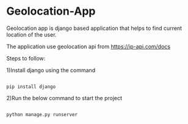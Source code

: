 # Geolocation-App
Geolocation app is django based application that helps to find current location of the user.

The application use geolocation api from https://ip-api.com/docs

Steps to follow:

1)Install django using the command

```

pip install django

```


2)Run the below command to start the project

```

python manage.py runserver

```


